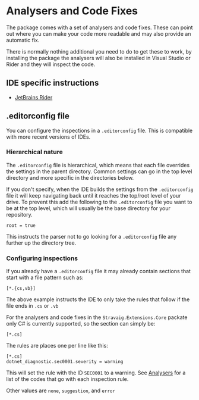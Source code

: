 # Analysers and Code Fixes

The package comes with a set of analysers and code fixes. These can point out where you can make your code more readable and may also provide an automatic fix.

There is normally nothing additional you need to do to get these to work, by installing the package the analysers will also be installed in Visual Studio or Rider and they will inspect the code.

## IDE specific instructions

* [JetBrains Rider](rider.md)

## .editorconfig file

You can configure the inspections in a `.editorconfig` file. This is compatible with more recent versions of IDEs.

### Hierarchical nature

The `.editorconfig` file is hierarchical, which means that each file overrides the settings in the parent directory. Common settings can go in the top level directory and more specific in the directories below.

If you don't specify, when the IDE builds the settings from the `.editorconfig` file it will keep navigating back until it reaches the top/root level of your drive. To prevent this add the following to the `.editorconfig` file you want to be at the top level, which will usually be the base directory for your repository.

```
root = true
```

This instructs the parser not to go looking for a `.editorconfig` file any further up the directory tree.

### Configuring inspections

If you already have a `.editorconfig` file it may already contain sections that start with a file pattern such as:

```
[*.{cs,vb}]
```

The above example instructs the IDE to only take the rules that follow if the file ends in `.cs` or `.vb`

For the analysers and code fixes in the `Stravaig.Extensions.Core` packate only C# is currently supported, so the section can simply be:

```
[*.cs]
```

The rules are places one per line like this:

```
[*.cs]
dotnet_diagnostic.sec0001.severity = warning
```

This will set the rule with the ID `SEC0001` to a warning. See [Analysers](../analysers/index.md) for a list of the codes that go with each inspection rule.

Other values are `none`, `suggestion`, and `error`

